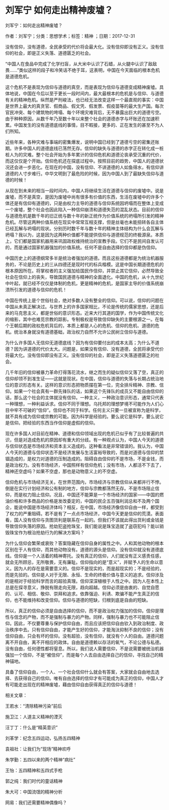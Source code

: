 # 刘军宁  如何走出精神废墟？    
    
刘军宁：如何走出精神废墟？    
作者：刘军宁；分类：思想学术；标签：精神 ；日期：2017-12-31    
没有信仰，没有道德，全民承受的代价将会最大化。没有信仰即没有正义。没有信仰的社会，即是正义失落、道德匮乏的社会。    
“中国人在食品中完成了化学扫盲，从大米中认识了石蜡，从火腿中认识了敌敌畏……”类似这样的段子和冷笑话不绝于耳，这表明，中国在今天面临的根本危机是道德危机。    
这个危机不是表现为信仰与道德的真空，而是表现为信仰与道德变成精神废墟。具体地说，中国在今后以至于更长一段时间内，最大最根本的危机是与信仰、与道德有关的精神危机。纵然是严刑峻法，也已经无法改变这样一个最直观的事实：中国是世界上最大的真贪官、假商品、假文凭、假发票、假疫苗等的最大生产国。每次官民冲突、每个建筑物的垮塌、每个环境灾难背后，无不暴露出巨大的道德亏空。由于种种原因，从数千年乃至数十年以来整个社会的道德赤字与坏账还在加速积累。中国发生的没有道德底线的事情，目不暇接，更多的、正在发生的甚至不为人们所知。    
近些年来，各种灾难与事端的密集爆发，说明中国已经到了道德亏空的密集还账期。许多中国人的道德底线已荡然无存。信仰的缺失与道德的赤字正在转化成一桩桩人为的灾难。整个社会开始为多年累计的信仰危机和道德沦丧承受沉重的代价，而这仅仅是个开始。信仰危机还在探底过程中。按照目前的趋势，中国人的道德状况还会进一步恶化。在现在的中国，没有信仰、不讲道德的人如鱼得水，有信仰讲道德的人寸步难行。中华文明到了最危险的时候，因为中国人到了最缺失信仰与道德的时候！    
从现在到未来的相当一段时间内，中国人将继续生活在道德与信仰的废墟中。说是废墟，而不是真空，是因为废墟中尚有很多有价值的东西，生活在废墟中的许多个体还是有信仰有道德的，只是由权力主导的道德与信仰系统因坍塌而在整体上变成一个废墟，整个社会也因此陷入一种信仰崩溃和道德失范的混乱状态。目前的信仰与道德危机是数千年的旧正统与数十年的新正统作为价值系统的坍塌所引发的精神危机。尽管这两种价值系统在现实中常常互相支撑，但是丝毫也未能扭转各自主体已经瓦解与坍塌的现状。分别历时数千年与数十年的精神主体结构为什么会瓦解与坍塌？我以为，这是因为这两种价值都不能提供信仰与道德规范的终极源泉。本质上，它们都是国家机器用来巩固政权维持统治的宣教手段。它们不是民间自发认可的，而是通过国家机器强加的价值系统。任何不是自由选择的信仰都是伪信仰。    
中国历史上的道德纲常多半是统治者强加的道德。而且这些道德都是为统治机器服务的，不论是历史上的三从四德还是现时代的标兵楷模。这是中国长期道德危机的根本原因所在。将掌权者的主义强加给国民作信仰，并禁止其它信仰，必然导致全社会在信仰上的丧失，导致国民道德与精神的全面退化。中国的危机，从十九世纪中叶起，就已经不仅仅是体制的危机，更是精神的危机，是国家主导的价值系统崩溃所引发的道德与信仰的危机！    
中国在传统上是个世俗社会，绝对多数人没有整全的信仰。可以说，信仰的问题在中国从未真正解决过。与世界上的许多国家相比，不论是传统的儒家思想，还是后来的马克思主义，都是世俗的意识形态。近来大行其道的国学，作为中国传统文化的缩影，其中也难觅宗教的踪影。专制极权是导致信仰缺失的主要根源之一。在每个王朝后期的政权危机背后的，本质上都是人心的危机、信仰的危机、道德的危机。统治本身就没有道德基础，政治权力自然不允许公民树立信仰与道德。    
为什么许多国人无信仰无道德底线？因为有信仰要付出的成本太高；为什么不道德？因为讲道德的代价太大。问题是，如果没有信仰、没有道德，全民将承受代价将最大化。没有信仰即没有正义。没有信仰的社会，即是正义失落道德匮乏的社会。    
几千年旧的信仰被暴力革命打得落花流水，继之而生的疑似信仰又落了空，真正的信仰却领不到准生证——这就是现状。在中国，信仰与道德的失落与长期占统治地位的意识形态有关。这样的意识形态把物质摆在第一位，完全排斥精神、宗教、信仰。如果一个社会真有一群先锋队的话，如果这个先锋队的成员又不能自由信仰的话，那么这个社会的主体就没有信仰。一种主义，一种政治意识形态，通常只代表一种理想，一种利益诉求。信仰不同于理想。乌托邦的理想梦境不可能作为人们心目中牢不可破的“信仰”。信仰也不同于科学。任何主义只要一旦被宣称为是科学，就不具有成为信仰或宗教的可能。因为科学是经验的。要么说它是科学，要么说它是信仰。把经验的东西当作信仰是虚假的信仰。    
现在许多国人对目前在精神、道德和信仰领域出现的危机已似乎有了比较普遍的共识，但是对造成危机的原因却有重大的分歧。有一种观点认为，中国人今天的道德与信仰状态是市场经济和资本主义造成的。这种看法是非常错误的。我认为，中国人今天的道德与信仰状态不是经济发展与生活富裕导致的，而是对道德与信仰的禁锢造成的，是权力对道德的压制造成的。阻碍自由信仰的不是市场，不是金钱，而是政治权力。没有市场经济，中国照样有信仰危机；没有市场，人都活不下去了，精神还空虚吗？如果不空虚，那也是动物意义上的不空虚。    
信仰危机与市场经济无关。在世界范围内，市场经济与宗教信仰从来都并行不悖。倒是在实行计划经济和公有制的地方，信仰与宗教都荡然无存。不是市场阻止信仰，而是权力阻止信仰。况且，中国还不能算是一个市场经济的国家——中国的燃油价格和许多商品的价格是发改委定的，中国的民企五百强利润总和不及两个国企，能说中国是市场经济体吗？相反，在中国，市场经济像信仰自由一样，都受到了权力的严重阻碍。若不是有了一点点市场经济，中国今天更是信仰的荒漠。表面看，国人没有信仰与贪图货利是联系在一起的。但我们不该就此得出货利或金钱是导致信仰失落的原因。抢劫犯盗抢珠宝，我们能说是珠宝造就了盗窃犯吗？能以销毁珠宝作为根治抢劫行为的解决方案吗？    
为什么信仰会繁荣或衰败？答案隐藏在信仰自身的属性之中。人和其他动物的根本区别在于人有信仰，而其他动物没有。道德的源头是信仰。没有信仰就没有道德底线。信仰是一个人活着的精神寄托。没有真正的信仰，人们就没有正义感责任感，就会无所顾忌，无所敬畏，无有廉耻。信仰指向的是“意义”，并赋予人的生命以意义。因为人的存在是需要意义的。信仰不是现实的，而是超现实的；不是经验的，而是先验的。信仰是人对于无限、永恒、生命的终极价值与意义的追求。信仰涉及的是相对于经验科学而言的超验真理。信仰深深植根于人性之中。因为人在本性上总是在探寻意义，挣脱有限走向无限，趋向超越。信仰必须是由衷的、自觉自愿的、认可、相信、敬仰、崇拜和追求。依靠强迫、利诱、欺骗不能产生真正的信仰，也不能维持和改变信仰。信仰与道德的短缺，归根到底是自由的短缺。    
所以，真正的信仰必须是自由选择的信仰，而不是政治权力强加的信仰。信仰是理性与信念的产物，而不是强制与暴力的产物。同样，强制与暴力也不可能阻止信仰。因此，不仅要尊重与保护信仰自由，而且应该把信仰自由钦入到政治制度、政治秩序中去。只有信仰自由，才能产生好的信仰，才能淘汰抑制不良的信仰；没有信仰自由，只会有坏的信仰。没有超验，没有信仰，就没有个人的自由。道德问题离不开自由，离不开相应的政体。自由是道德赖以存活的氧气，不论公德与私德。没有自由，任何德性都将窒息。所以，我们说人需要信仰，不是说需要被统治机器强加一个信仰，不是“被信仰”，而是每个人去自由选择自己的信仰，寻找自己的精神锚地。    
具备了信仰自由，一个人、一个社会信仰什么就会有答案，大家就会自由地去选择、去获得自己的信仰。唯有自由选择的信仰才有可能成为真正的信仰，中国人才有可能走出现在的精神废墟，藉由信仰自由获得真正的信仰与道德！    
    
相关文章：    
王若水：“清除精神污染”前后    
施卫江：人道主义精神的湮灭    
汪丁丁：什么是“精英意识”    
刘革学：纪念五四运动，弘扬五四精神    
袁祖社：让我们为“现场”精神欢呼    
朱学勤：五四以来的两个精神“病灶”    
王怡：五四精神和五四式手枪    
郭之纯：我们时代的童话精神    
朱大可：中国流氓的精神分析    
网易：我们还需要精神偶像吗？